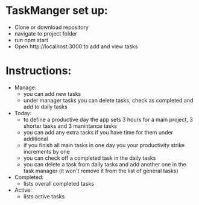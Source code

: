 # TaskManger set up:
- Clone or download repository
- navigate to project folder
- run npm start
- Open http://localhost:3000 to add and view tasks
# Instructions:
- Manage:
  - you can add new tasks
  - under manager tasks you can delete tasks, check as completed and add to daily tasks
- Today:
  - to define a productive day the app sets 3 hours for a main project, 3 shorter tasks and 3 manintance tasks
  - you can add any extra tasks if you have time for them under additional
  - if you finish all main tasks in one day you your productivity strike increments by one
  - you can check off a completed task in the daily tasks
  - you can delete a task from daily tasks and add another one in the task manager (it won't remove it from the list of general tasks)
- Completed:
  - lists overall completed tasks
- Active:
  - lists active tasks
